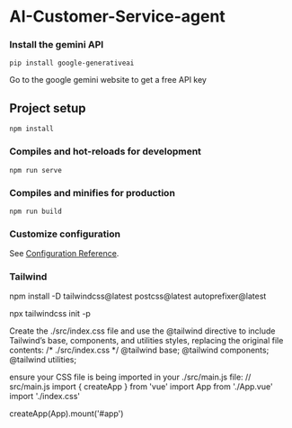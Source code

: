 # AI-Customer-Service-agent

### Install the gemini API
```
pip install google-generativeai
```

Go to the google gemini website to get a free API key

## Project setup
```
npm install
```

### Compiles and hot-reloads for development
```
npm run serve
```

### Compiles and minifies for production
```
npm run build
```

### Customize configuration
See [Configuration Reference](https://cli.vuejs.org/config/).

### Tailwind
npm install -D tailwindcss@latest postcss@latest autoprefixer@latest

npx tailwindcss init -p

Create the ./src/index.css file and use the @tailwind directive to include Tailwind’s base, components, and utilities styles, replacing the original file contents:
/* ./src/index.css */
@tailwind base;
@tailwind components;
@tailwind utilities;

ensure your CSS file is being imported in your ./src/main.js file:
// src/main.js
import { createApp } from 'vue'
import App from './App.vue'
import './index.css'

createApp(App).mount('#app')


